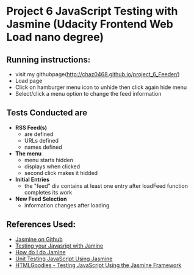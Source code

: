 # Project 6 JavaScript Testing with Jasmine (Udacity Frontend Web Load nano degree)

## Running instructions:
* visit my githubpage(http://chaz0468.github.io/project_6_Feeder/)
* Load page
* Click on hamburger menu icon to unhide then click again hide menu
* Select/click a menu option to change the feed information

## Tests Conducted are

*   **RSS Feed(s)**
    *   are defined
    *   URLs defined
    *   names defined
*   **The menu**
    *   menu starts hidden
    *   displays when clicked
    *   second click makes it hidded
*   **Initial Entries**
    *   the "feed" div contains at least one entry after loadFeed function completes its work
*   **New Feed Selection**
    *   information changes after loading

## References Used:

*   [Jasmine on Github](http://jasmine.github.io/2.1/introduction.html)
*   [Testing your Javasript with Jamine](http://code.tutsplus.com/tutorials/testing-your-javascript-with-jasmine--net-21229)
*   [How do I do Jamine](http://evanhahn.com/how-do-i-jasmine/)
*   [Unit Testing JavaScript Using Jasmine](http://bittersweetryan.github.io/jasmine-presentation/)
*   [HTMLGoodies - Testing JavaScript Using the Jasmine Framework](http://www.htmlgoodies.com/beyond/javascript/testing-javascript-using-the-jasmine-framework.html)
